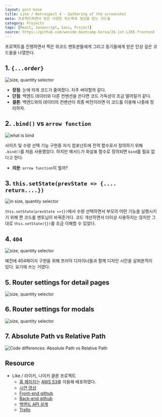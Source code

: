 ```yaml
---
layout: post-base
title: Like / Retrospect 4 - Gathering of the screenshot
meta: 프로젝트하면서 얻은 다양한 피드백과 영감을 받는 코드들
category: Projects
tags: [React, Javascript, Sass, Project]
source: https://github.com/wecode-bootcamp-korea/26-1st-LIKE-frontend
---
```


프로젝트를 진행하면서 찍은 위코드 멘토분들에게 그리고 동기들에게 받은 인상 깊은 코드들을 나열한다.

## 1. `{...order}`

![size, quantity selector]({{site.baseurl}}/img/2021-11-14-Like/whatIsThis_1.png)

- **장점**: 눈에 띄게 코드가 줄여졌다. 자주 써야할꺼 같다.
- **단점**: 백엔드 데이터와 다른 컨벤션을 쓴다면 코드 가독성이 조금 떨어질거 같다.
- **결론**: 백엔드와의 데이터의 컨벤션이 최종 버전이라면 이 코드를 이용해 나중에 정리하자.

## 2. `.bind()` vs `arrow function`

![what is bind]({{site.baseurl}}/img/2021-11-14-Like/whatIsThis_2.png)

사이즈 및 수량 선택 기능 구현중 자식 컴포넌트에 전역 함수로서 정의하기 위해 `.bind()`를 처음 사용했었다. 하지만 매서드가 화살표 함수로 정의되면 `bind`를 필요 없다고 한다.

- **의문**: `arrow function`이 뭘까?

## 3. `this.setState(prevState => {.... return....})`

![in size, quantity selector]({{site.baseurl}}/img/2021-11-14-Like/whatIsThis_3.png)

`this.setState(prevState =>{})`에서 수량 선택하면서 부모의 어떤 기능을 실행시키기 위해 짠 코드를 멘토님이 바꿔준거다. 코드 개선하면서 더이상 사용하지는 않지만 그대로 `this.setState({})`를 조금 이해할 수 있었다.

## 4. `404`

![size, quantity selector]({{site.baseurl}}/img/2021-11-14-Like/hi404page.png)

예전에 404페이지 구현을 위해 프러덕 디자이너들과 함께 디자인 시안을 살펴본적이 있다. 요기에 쓰는 거였다.

## 5. Router settings for detail pages

![size, quantity selector]({{site.baseurl}}/img/2021-11-14-Like/routerSettingForDetail.png)

## 6. Router settings for modals

![size, quantity selector]({{site.baseurl}}/img/2021-11-14-Like/routerSettingForModals.png)

## 7. Absolute Path vs Relative Path

![Code differences: Absolute Path vs Relative Path]({{site.baseurl}}/img/2021-11-14-Like/absolutePathVSRelativePath.png)

## Resource

- Like / 라이키, 나이키 클론 프로젝트
  - [홈 페이지](http://wecode26likeproject.s3-website.ap-northeast-2.amazonaws.com/)는 [AWS S3](https://aws.amazon.com/?nc2=h_lg)를 이용해 배포하였다.
  - [시연 영상](https://drive.google.com/file/d/1QfJUuwgZz7eYWqR9iYJ71wAxjD2XTrBy/view?usp=sharing)
  - [Front-end github](https://github.com/wecode-bootcamp-korea/26-1st-LIKE-frontend.git)
  - [Back-end github](https://github.com/wecode-bootcamp-korea/26-1st-LIKE-backend.git)
  - [백엔드 API 설계](https://www.notion.so/LIKE-34de3722ecbe46eabcd5669789a499b1)
  - [Trello](https://trello.com/b/b9cKMX5x/like-%ED%8C%80)